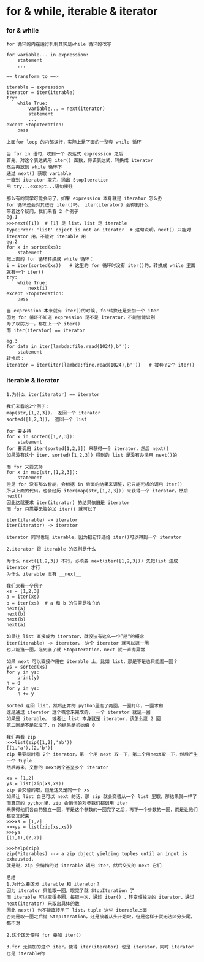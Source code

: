 # for & while, iterable & iterator

### for & while

    for 循环的内在运行机制其实是while 循环的改写
    
    for variable... in expression:
        statement
        ...   
        
    == transform to ==>
    
    iterable = expression
    iterator = iter(iterable)
    try:
        while True:
            variable... = next(iterator)
            statement
            ...
    except StopIteration:
        pass
        
    上面for loop 的内部运行，实际上是下面的一整套 while 循环
    
    当 for in 语句，收到一个 表达式 expression 之后
    首先，对这个表达式用 iter() 函数，将该表达式，转换成 iterator
    然后再放到 while 循环下
    通过 next() 获取 variable
    一直到 iterator 取完，抛出 StopIteration
    用 try...except...语句接住
    
    那么有的同学可能会问了，如果 expression 本身就是 iterator 怎么办
    for 循环还会对其进行 iter()吗， iter(iterator) 会得到什么
    带着这个疑问，我们来看 2 个例子
    eg.1
    >>>next([1])  # [1] 是 list，list 是 iterable 
    TypeError: 'list' object is not an iterator  # 这句说明，next() 只能对 iterator 用，不能对 iterable 用
    eg.2
    for x in sorted(xs):
        statement
    把上面的 for 循环转换成 while 循环：
    i = iter(sorted(xs))   # 这里的 for 循环时没有 iter()的，转换成 while 里面就有一个 iter()
    try:
        while True:
            next(i)
    except StopIteration:
        pass
        
    当 expression 本来就有 iter()的时候, for转换还是会加一个 iter
    因为 for 循环不知道 expression 是不是 iterator，不能智能识别
    为了以防万一，都加上一个 iter()
    而 iter(iterator) == iterator
    
    eg.3
    for data in iter(lambda:file.read(1024),b''):
        statement
    转换后：
    iterator = iter(iter(lambda:fire.read(1024),b''))   # 被套了2个 iter()   
    
    
### iterable & iterator

    1.为什么 iter(iterator) == iterator 
    
    我们来看这2个例子：
    map(str,[1,2,3])， 返回一个 iterator
    sorted([1,2,3])， 返回一个 list
        
    for 要支持
    for x in sorted([1,2,3]):
        statement
    for 要调用 iter(sorted[1,2,3]) 来获得一个 iterator，然后 next()
    如果没有这个 iter，sorted([1,2,3]) 得到的 list 是没有办法用 next()的       
        
    而 for 又要支持
    for x in map(str,[1,2,3]):
        statement
    但是 for 没有那么智能，会根据 in 后面的结果来调整，它只能死板的调用 iter()
    所以上面的代码，也会经历 iter(map(str,[1,2,3])) 来获得一个 iterator，然后 next()
    因此这就要求 iter(iterator) 的结果依旧是 iterator
    而 for 只需要无脑的加 iter() 就可以了
    
    iter(iterable) -> iterator
    iter(iterator) -> iterator
    
    iterator 同时也是 iterable，因为把它传递给 iter()可以得到一个 iterator
    
    2.iterator 跟 iterable 的区别是什么
    
    为什么 next([1,2,3]) 不行，必须要 next(iter([1,2,3])) 先把list 边成 iterator 才行
    为什么 iterable 没有 __next__
    
    我们来看一个例子
    xs = [1,2,3]
    a = iter(xs)
    b = iter(xs)  # a 和 b 的位置是独立的
    next(a)
    next(b)
    next(b)
    next(a)
    
    如果让 list 直接成为 iterator，就没法有这么一个”趟“的概念
    iter(iterable) -> iterator， 这个 iterator 就可以逛一圈
    也只能逛一圈，逛到底了就 StopIteration，next 就一直抛异常
    
    如果 next 可以直接作用在 iterable 上，比如 list，那是不是也只能逛一圈？
    ys = sorted(xs)
    for y in ys:
        print(y)
    n = 0
    for y in ys:
        n += y
        
    sorted 返回 list，然后正常的 python里逛了两圈，一圈打印，一圈求和
    这是通过 iterator 这个概念来完成的， 一个 iterator 就是一圈
    如果是 iterable， 或者让 list 本身就是 iterator，该怎么逛 2 圈
    第二圈是不是就没了，n 的结果是初始值 0 
    
    我们再看 zip
    >>>list(zip([1,2],'ab'))
    [(1,'a'),(2,'b')]
    zip 需要同时看 2个 iterator，第一个用 next 取一下，第二个用next取一下，然后产生一个 tuple
    然后再来，交替的 next两个甚至多个 iterator
    
    xs = [1,2]
    ys = list(zip(xs,xs))
    zip 会交替的取，但是这又是同一个 xs
    如果让 list 自己可以 next 的话，那 zip 就会交替从一个 list 里取，那结果就一样了
    而真正的 python里，zip 会悄悄的对参数们都调用 iter
    来获得他们各自的独立一圈，不是这个参数的一圈完了之后，再下一个参数的一圈，而是让他们都交叉起来
    >>>xs = [1,2]
    >>>ys = list(zip(xs,xs))
    >>>ys
    [(1,1),(2,2)]
    
    >>>help(zip)
    zip(*iterables) --> a zip object yielding tuples until an input is exhausted.
    就是说，zip 会悄悄的对 iterable 调用 iter，然后交叉的 next 它们
    
    总结
    1.为什么要区分 iterable 和 iterator？
    因为 iterator 只能取一圈，取完了就 StopIteration 了
    而 iterable 可以取很多圈，每取一次，通过 iter() ，转变成独立的 iterator，通过 next(iterator) 来取出具体的数
    因此 next() 也不能直接用于 list，tuple 这些 iterable上面
    否则是取一圈之后抛 StopIteration，还是接着从头开始取，但是这样子就无法区分头尾，都不对
    
    2.这个区分使得 for 要加 iter()
    
    3.for 无脑加的这个 iter，使得 iter(iterator) 也是 iterator，同时 iterator 也是 iterable的
    
    
    
